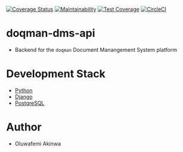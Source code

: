 
[![Coverage Status](https://coveralls.io/repos/github/KaiserPhemi/doqman-dms-api/badge.svg?branch=master)](https://coveralls.io/github/KaiserPhemi/doqman-dms-api?branch=master)
[![Maintainability](https://api.codeclimate.com/v1/badges/db53d334ab5bf2f6a6f7/maintainability)](https://codeclimate.com/github/KaiserPhemi/doqman-dms-api/maintainability)
[![Test Coverage](https://api.codeclimate.com/v1/badges/db53d334ab5bf2f6a6f7/test_coverage)](https://codeclimate.com/github/KaiserPhemi/doqman-dms-api/test_coverage)
[![CircleCI](https://circleci.com/gh/KaiserPhemi/doqman-dms-api.svg?style=svg)](https://circleci.com/gh/KaiserPhemi/doqman-dms-api)

# doqman-dms-api
- Backend for the `doqman` Document Manangement System platform

# Development Stack
- [Python](https://www.python.org/)
- [Django](https://www.djangoproject.com/)
- [PostgreSQL](https://www.postgresql.org/)

# Author
- Oluwafemi Akinwa